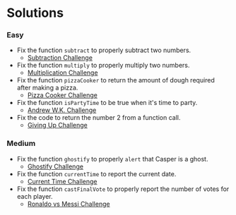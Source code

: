 # Solutions

### Easy
* Fix the function `subtract` to properly subtract two numbers.
  * <a href="http://jsfiddle.net/eerwitt/wwp7L069/6/" target="_blank">Subtraction Challenge</a>
* Fix the function `multiply` to properly multiply two numbers.
  * <a href="http://jsfiddle.net/eerwitt/8p27eo1r/2/" target="_blank">Multiplication Challenge</a>
* Fix the function `pizzaCooker` to return the amount of dough required after making a pizza.
  * <a href="http://jsfiddle.net/eerwitt/6umogevv/2/" target="_blank">Pizza Cooker Challenge</a>
* Fix the function `isPartyTime` to be true when it's time to party.
  * <a href="http://jsfiddle.net/eerwitt/oLLmbfrk/6/" target="_blank">Andrew W.K. Challenge</a>
* Fix the code to return the number 2 from a function call.
  * <a href="http://jsfiddle.net/eerwitt/2rvpLw66/3/" target="_blank">Giving Up Challenge</a>

### Medium
* Fix the function `ghostify` to properly `alert` that Casper is a ghost.
  * <a href="http://jsfiddle.net/eerwitt/64uwoz3y/1/" target="_blank">Ghostify Challenge</a>
* Fix the function `currentTime` to report the current date.
  * <a href="http://jsfiddle.net/eerwitt/2uxcrhwo/1/" target="_blank">Current Time Challenge</a>
* Fix the function `castFinalVote` to properly report the number of votes for each player.
  * <a href="http://jsfiddle.net/eerwitt/fyr23kg6/3/" target="_blank">Ronaldo vs Messi Challenge</a>
